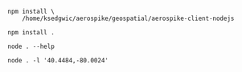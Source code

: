 
    npm install \
        /home/ksedgwic/aerospike/geospatial/aerospike-client-nodejs

    npm install .

    node . --help
    
    node . -l '40.4484,-80.0024'
    
